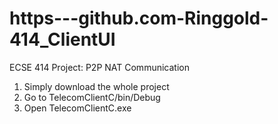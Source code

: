 # https---github.com-Ringgold-414_ClientUI
ECSE 414 Project: P2P NAT Communication
1. Simply download the whole project
2. Go to TelecomClientC/bin/Debug
3. Open TelecomClientC.exe
